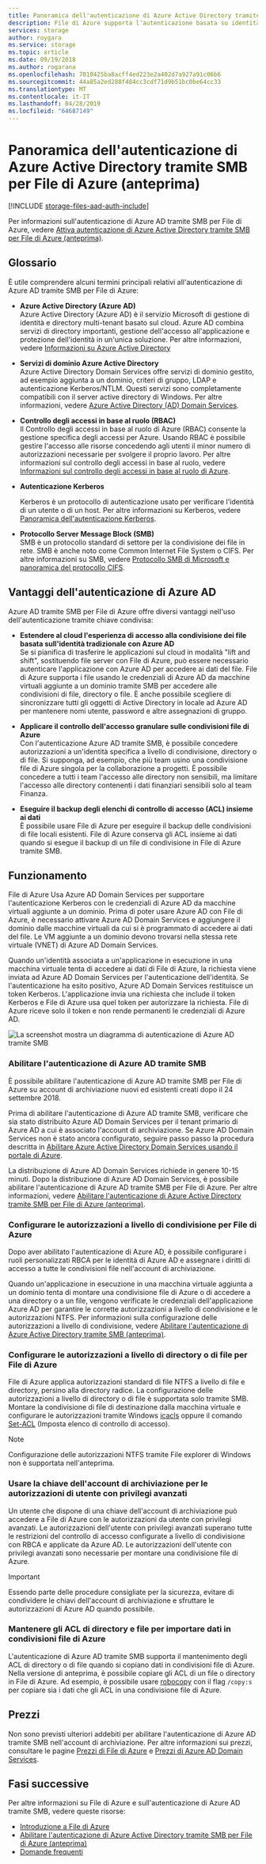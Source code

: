 ```yaml
---
title: Panoramica dell'autenticazione di Azure Active Directory tramite SMB per File di Azure (anteprima) - Archiviazione di Azure
description: File di Azure supporta l'autenticazione basata su identità tramite SMB (Server Message Block) (anteprima) con Azure Active Directory (Azure AD) Domain Services. Le macchine virtuali di Windows aggiunte a dominio possono così accedere a condivisioni file di Azure tramite credenziali di Azure AD.
services: storage
author: roygara
ms.service: storage
ms.topic: article
ms.date: 09/19/2018
ms.author: rogarana
ms.openlocfilehash: 7010425ba8acff4ed223e2a402d7a927a91c06b6
ms.sourcegitcommit: 44a85a2ed288f484cc3cdf71d9b51bc0be64cc33
ms.translationtype: MT
ms.contentlocale: it-IT
ms.lasthandoff: 04/28/2019
ms.locfileid: "64687149"
---
```

# <a name="overview-of-azure-active-directory-authentication-over-smb-for-azure-files-preview"></a>Panoramica dell'autenticazione di Azure Active Directory tramite SMB per File di Azure (anteprima)
[!INCLUDE [storage-files-aad-auth-include](../../../includes/storage-files-aad-auth-include.md)]

Per informazioni sull'autenticazione di Azure AD tramite SMB per File di Azure, vedere [Attiva autenticazione di Azure Active Directory tramite SMB per File di Azure (anteprima)](storage-files-active-directory-enable.md).

## <a name="glossary"></a>Glossario 
È utile comprendere alcuni termini principali relativi all'autenticazione di Azure AD tramite SMB per File di Azure:

-   **Azure Active Directory (Azure AD)**  
    Azure Active Directory (Azure AD) è il servizio Microsoft di gestione di identità e directory multi-tenant basato sul cloud. Azure AD combina servizi di directory importanti, gestione dell'accesso all'applicazione e protezione dell'identità in un'unica soluzione. Per altre informazioni, vedere [Informazioni su Azure Active Directory](../../active-directory/fundamentals/active-directory-whatis.md)

-   **Servizi di dominio Azure Active Directory**  
    Azure Active Directory Domain Services offre servizi di dominio gestito, ad esempio aggiunta a un dominio, criteri di gruppo, LDAP e autenticazione Kerberos/NTLM. Questi servizi sono completamente compatibili con il server active directory di Windows. Per altre informazioni, vedere [Azure Active Directory (AD) Domain Services](../../active-directory-domain-services/active-directory-ds-overview.md).

-   **Controllo degli accessi in base al ruolo (RBAC)**  
    Il Controllo degli accessi in base al ruolo di Azure (RBAC) consente la gestione specifica degli accessi per Azure. Usando RBAC è possibile gestire l'accesso alle risorse concedendo agli utenti il minor numero di autorizzazioni necessarie per svolgere il proprio lavoro. Per altre informazioni sul controllo degli accessi in base al ruolo, vedere [Informazioni sul controllo degli accessi in base al ruolo di Azure](../../role-based-access-control/overview.md).

-   **Autenticazione Kerberos**

    Kerberos è un protocollo di autenticazione usato per verificare l'identità di un utente o di un host. Per altre informazioni su Kerberos, vedere [Panoramica dell'autenticazione Kerberos](https://docs.microsoft.com/windows-server/security/kerberos/kerberos-authentication-overview).

-  **Protocollo Server Message Block (SMB)**  
    SMB è un protocollo standard di settore per la condivisione dei file in rete. SMB è anche noto come Common Internet File System o CIFS. Per altre informazioni su SMB, vedere [Protocollo SMB di Microsoft e panoramica del protocollo CIFS](https://docs.microsoft.com/windows/desktop/FileIO/microsoft-smb-protocol-and-cifs-protocol-overview).

## <a name="advantages-of-azure-ad-authentication"></a>Vantaggi dell'autenticazione di Azure AD
Azure AD tramite SMB per File di Azure offre diversi vantaggi nell'uso dell'autenticazione tramite chiave condivisa:

-   **Estendere al cloud l'esperienza di accesso alla condivisione dei file basata sull'identità tradizionale con Azure AD**  
    Se si pianifica di trasferire le applicazioni sul cloud in modalità "lift and shift", sostituendo file server con File di Azure, può essere necessario autenticare l'applicazione con Azure AD per accedere ai dati del file. File di Azure supporta i file usando le credenziali di Azure AD da macchine virtuali aggiunte a un dominio tramite SMB per accedere alle condivisioni di file, directory o file. È anche possibile scegliere di sincronizzare tutti gli oggetti di Active Directory in locale ad Azure AD per mantenere nomi utente, password e altre assegnazioni di gruppo.

-   **Applicare il controllo dell'accesso granulare sulle condivisioni file di Azure**  
    Con l'autenticazione Azure AD tramite SMB, è possibile concedere autorizzazioni a un'identità specifica a livello di condivisione, directory o di file. Si supponga, ad esempio, che più team usino una condivisione file di Azure singola per la collaborazione a progetti. È possibile concedere a tutti i team l'accesso alle directory non sensibili, ma limitare l'accesso alle directory contenenti i dati finanziari sensibili solo al team Finanza. 

-   **Eseguire il backup degli elenchi di controllo di accesso (ACL) insieme ai dati**  
    È possibile usare File di Azure per eseguire il backup delle condivisioni di file locali esistenti. File di Azure conserva gli ACL insieme ai dati quando si esegue il backup di un file di condivisione in File di Azure tramite SMB.

## <a name="how-it-works"></a>Funzionamento
File di Azure Usa Azure AD Domain Services per supportare l'autenticazione Kerberos con le credenziali di Azure AD da macchine virtuali aggiunte a un dominio. Prima di poter usare Azure AD con File di Azure, è necessario attivare Azure AD Domain Services e aggiungere il dominio dalle macchine virtuali da cui si è programmato di accedere ai dati del file. Le VM aggiunte a un dominio devono trovarsi nella stessa rete virtuale (VNET) di Azure AD Domain Services. 

Quando un'identità associata a un'applicazione in esecuzione in una macchina virtuale tenta di accedere ai dati di File di Azure, la richiesta viene inviata ad Azure AD Domain Services per l'autenticazione dell'identità. Se l'autenticazione ha esito positivo, Azure AD Domain Services restituisce un token Kerberos. L'applicazione invia una richiesta che include il token Kerberos e File di Azure usa quel token per autorizzare la richiesta. File di Azure riceve solo il token e non rende permanenti le credenziali di Azure AD.

![La screenshot mostra un diagramma di autenticazione di Azure AD tramite SMB](media/storage-files-active-directory-overview/azure-active-directory-over-smb-for-files-overview.png)

### <a name="enable-azure-ad-authentication-over-smb"></a>Abilitare l'autenticazione di Azure AD tramite SMB
È possibile abilitare l'autenticazione di Azure AD tramite SMB per File di Azure su account di archiviazione nuovi ed esistenti creati dopo il 24 settembre 2018. 

Prima di abilitare l'autenticazione di Azure AD tramite SMB, verificare che sia stato distribuito Azure AD Domain Services per il tenant primario di Azure AD a cui è associato l'account di archiviazione. Se Azure AD Domain Services non è stato ancora configurato, seguire passo passo la procedura descritta in [Abilitare Azure Active Directory Domain Services usando il portale di Azure](../../active-directory-domain-services/active-directory-ds-getting-started.md).

La distribuzione di Azure AD Domain Services richiede in genere 10-15 minuti. Dopo la distribuzione di Azure AD Domain Services, è possibile abilitare l'autenticazione di Azure AD tramite SMB per File di Azure. Per altre informazioni, vedere [Abilitare l'autenticazione di Azure Active Directory tramite SMB per File di Azure (anteprima)](storage-files-active-directory-enable.md). 

### <a name="configure-share-level-permissions-for-azure-files"></a>Configurare le autorizzazioni a livello di condivisione per File di Azure
Dopo aver abilitato l'autenticazione di Azure AD, è possibile configurare i ruoli personalizzati RBCA per le identità di Azure AD e assegnare i diritti di accesso a tutte le condivisioni file nell'account di archiviazione.

Quando un'applicazione in esecuzione in una macchina virtuale aggiunta a un dominio tenta di montare una condivisione file di Azure o di accedere a una directory o a un file, vengono verificate le credenziali dell'applicazione Azure AD per garantire le corrette autorizzazioni a livello di condivisione e le autorizzazioni NTFS. Per informazioni sulla configurazione delle autorizzazioni a livello di condivisione, vedere [Abilitare l'autenticazione di Azure Active Directory tramite SMB (anteprima)](storage-files-active-directory-enable.md).

### <a name="configure-directory--or-file-level-permissions-for-azure-files"></a>Configurare le autorizzazioni a livello di directory o di file per File di Azure 
File di Azure applica autorizzazioni standard di file NTFS a livello di file e directory, persino alla directory radice. La configurazione delle autorizzazioni a livello di directory o di file è supportata solo tramite SMB. Montare la condivisione di file di destinazione dalla macchina virtuale e configurare le autorizzazioni tramite Windows [icacls](https://docs.microsoft.com/windows-server/administration/windows-commands/icacls) oppure il comando [Set-ACL](https://docs.microsoft.com/powershell/module/microsoft.powershell.security/get-acl) (Imposta elenco di controllo di accesso). 

> [!NOTE]
> Configurazione delle autorizzazioni NTFS tramite File explorer di Windows non è supportata nell'anteprima.

### <a name="use-the-storage-account-key-for-superuser-permissions"></a>Usare la chiave dell'account di archiviazione per le autorizzazioni di utente con privilegi avanzati 
Un utente che dispone di una chiave dell'account di archiviazione può accedere a File di Azure con le autorizzazioni da utente con privilegi avanzati. Le autorizzazioni dell'utente con privilegi avanzati superano tutte le restrizioni del controllo di accesso configurate a livello di condivisione con RBCA e applicate da Azure AD. Le autorizzazioni dell'utente con privilegi avanzati sono necessarie per montare una condivisione file di Azure. 

> [!IMPORTANT]
> Essendo parte delle procedure consigliate per la sicurezza, evitare di condividere le chiavi dell'account di archiviazione e sfruttare le autorizzazioni di Azure AD quando possibile.

### <a name="preserve-directory-and-file-acls-for-data-import-to-azure-file-shares"></a>Mantenere gli ACL di directory e file per importare dati in condivisioni file di Azure
L'autenticazione di Azure AD tramite SMB supporta il mantenimento degli ACL di directory o di file quando si copiano dati in condivisioni file di Azure. Nella versione di anteprima, è possibile copiare gli ACL di un file o directory in File di Azure. Ad esempio, è possibile usare [robocopy](https://docs.microsoft.com/windows-server/administration/windows-commands/robocopy) con il flag `/copy:s` per copiare sia i dati che gli ACL in una condivisione file di Azure.

## <a name="pricing"></a>Prezzi
Non sono previsti ulteriori addebiti per abilitare l'autenticazione di Azure AD tramite SMB nell'account di archiviazione. Per altre informazioni sui prezzi, consultare le pagine [Prezzi di File di Azure](https://azure.microsoft.com/pricing/details/storage/files/) e [Prezzi di Azure AD Domain Services](https://azure.microsoft.com/pricing/details/active-directory-ds/).

## <a name="next-steps"></a>Fasi successive
Per altre informazioni su File di Azure e sull'autenticazione di Azure AD tramite SMB, vedere queste risorse:

- [Introduzione a File di Azure](storage-files-introduction.md)
- [Abilitare l'autenticazione di Azure Active Directory tramite SMB per File di Azure (anteprima)](storage-files-active-directory-enable.md)
- [Domande frequenti](storage-files-faq.md)